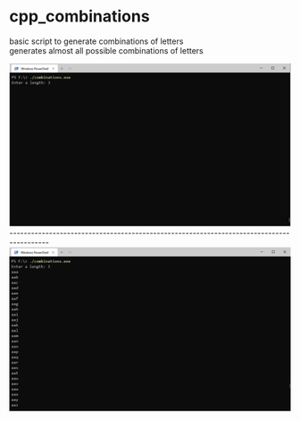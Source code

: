 # cpp_combinations
basic script to generate combinations of letters   
generates almost all possible combinations of letters

<img src="https://github.com/EH30/cpp_combinations/blob/master/combinations_example.JPG">
-----------------------------------------------------------------------------------------

<img src="https://github.com/EH30/cpp_combinations/blob/master/combo_example.JPG">
